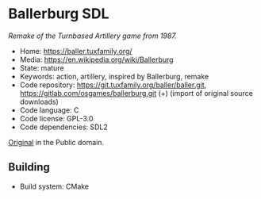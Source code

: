 # Ballerburg SDL

_Remake of the Turnbased Artillery game from 1987._

- Home: https://baller.tuxfamily.org/
- Media: https://en.wikipedia.org/wiki/Ballerburg
- State: mature
- Keywords: action, artillery, inspired by Ballerburg, remake
- Code repository: https://git.tuxfamily.org/baller/baller.git, https://gitlab.com/osgames/ballerburg.git (+) (import of original source downloads)
- Code language: C
- Code license: GPL-3.0
- Code dependencies: SDL2

[Original](http://www.eckhardkruse.net/atari_st/baller.html) in the Public domain.


## Building

- Build system: CMake

